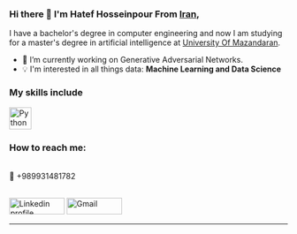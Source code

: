 <!-- ![GitHub](https://img.shields.io/github/license/Thomas-George-T/Thomas-George-T?style=flat)
![ViewCount](https://views.whatilearened.today/views/github/Thomas-George-T/Thomas-George-T.svg?cache=remove) -->

### Hi there 👋 I'm Hatef Hosseinpour From [Iran](https://en.wikipedia.org/wiki/Iran),

I have a bachelor's degree in computer engineering and now I am studying for a master's degree in artificial intelligence at [University Of Mazandaran](https://www.google.com/search?gs_ssp=eJzj4tTP1TdIS04qyzNg9JIozcssSy0qziypVMhPU8hNrErMS0ksSswDAO5hDUU&q=university%20of%20mazandaran&rlz=1C1GCEA_enIR1044IR1044&oq=university&aqs=chrome.1.69i57j46i39j0i67j46i67j46i512l5j0i271.5673j0j7&sourceid=chrome&ie=UTF-8).


<!-- - ⚡ **Fun fact:** I believe in the *Chaos theory*: Even in unpredictable environments with seemingly random oddities and irregularities lies a predictable & sensible pattern not seen initially. -->
- 🔭 I’m currently working on Generative Adversarial Networks.
- :bulb: I'm interested in all things data: **Machine Learning and Data Science**
<!-- - 💬 Talk to me about Formula 1 :racing_car:, Memes, anything that interests you.
- 🌱 I’m currently pursuing Machine learning -->

### My skills include

<p align="left">
<!-- 	<img title="Hadoop" src="https://raw.githubusercontent.com/Thomas-George-T/Thomas-George-T/master/assets/hadoop.svg" width="70" height="40" />
	<img title="Spark" src="https://raw.githubusercontent.com/Thomas-George-T/Thomas-George-T/master/assets/apache_spark.svg" width="80" height="40" />
	<img title="Scala" src="https://raw.githubusercontent.com/Thomas-George-T/Thomas-George-T/master/assets/scala.svg" width="40" height="40" /> -->
	<img title="Python" src="https://raw.githubusercontent.com/Thomas-George-T/Thomas-George-T/master/assets/python.svg" width="40" height="40" />
<!-- 	<img title="Bamboo" src="https://raw.githubusercontent.com/Thomas-George-T/Thomas-George-T/master/assets/bamboo.svg" width="40" height="40" />
	<img title="AWS" src="https://raw.githubusercontent.com/Thomas-George-T/Thomas-George-T/master/assets/aws.svg" width="60" height="40" />
	<img title="Kafka" src="https://raw.githubusercontent.com/Thomas-George-T/Thomas-George-T/master/assets/kafka.svg" width="105" height="40" />
	<img title="Git" src="https://raw.githubusercontent.com/Thomas-George-T/Thomas-George-T/master/assets/git.svg" width="70" height="40" /> -->
</p>

<!--

Here are some ideas to get you started:

- 🔭 I’m currently working on ...
- 🌱 I’m currently learning ...
- 👯 I’m looking to collaborate on ...
- 🤔 I’m looking for help with ...
- 💬 Ask me about ...
- 📫 How to reach me: ...
- 😄 Pronouns: ...
- ⚡ Fun fact: ...
-->
    
   ### How to reach me:
   
<br>
💬 +989931481782 </br> </br>
<p align="left">
    <a href="https://www.linkedin.com/in/hatef-hossein-pour-434993226"><img alt="Linkedin profile" title="Linkedin" src="https://raw.githubusercontent.com/Thomas-George-T/Thomas-George-T/master/assets/linkedin.svg" width="100" height="30" /></a> 
    <a href="mailto:hatefhp1@gmail.com"><img alt="Gmail" src="https://raw.githubusercontent.com/Thomas-George-T/Thomas-George-T/master/assets/google-gmail.svg" title="Email" width="100" height="30" /></a>
</p>
<hr \>
<!-- <p align="center">
   <i>A problem can be solved in a 100 different ways and There's always an easier way to solve a problem.</i>
   <br>
   <i>You miss 100% of the shots you don't take.</i>
</p>        -->
 
